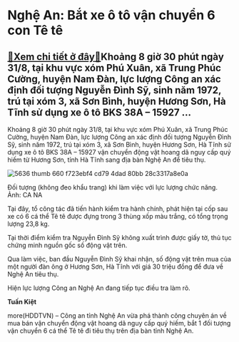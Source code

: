 Nghệ An: Bắt xe ô tô vận chuyển 6 con Tê tê
===========================================

[:gift:Xem chi tiết ở đây:gift:](https://hddtvn.com/nghe-an-bat-xe-o-to-van-chuyen-6-con-te-te/)Khoảng 8 giờ 30 phút ngày 31/8, tại khu vực xóm Phú Xuân, xã Trung Phúc Cường, huyện Nam Đàn, lực lượng Công an xác định đối tượng Nguyễn Đình Sỹ, sinh năm 1972, trú tại xóm 3, xã Sơn Bình, huyện Hương Sơn, Hà Tĩnh sử dụng xe ô tô BKS 38A – 15927 …
--------------------------------------------------------------------------------------------------------------------------------------------------------------------------------------------------------------------------------------------------------


Khoảng 8 giờ 30 phút ngày 31/8, tại khu vực xóm Phú Xuân, xã Trung Phúc Cường, huyện Nam Đàn, lực lượng Công an xác định đối tượng Nguyễn Đình Sỹ, sinh năm 1972, trú tại xóm 3, xã Sơn Bình, huyện Hương Sơn, Hà Tĩnh sử dụng xe ô tô BKS 38A – 15927 vận chuyển động vật hoang dã nguy cấp quý hiếm từ Hương Sơn, tỉnh Hà Tĩnh sang địa bàn Nghệ An để tiêu thụ.





![5636 thumb 660 f723ebf4 cd79 4dad 80bb 28c3317a8e0a](https://hddtvn.com/wp-content/uploads/2021/01/5636_thumb_660_f723ebf4-cd79-4dad-80bb-28c3317a8e0a.jpg "Đối tượng (không đeo khẩu trang) khi làm việc với lực lượng chức năng. Ảnh: CA NA")


Đối tượng (không đeo khẩu trang) khi làm việc với lực lượng chức năng. Ảnh: CA NA



Tại đây, tổ công tác đã tiến hành kiểm tra hành chính, phát hiện tại cốp sau xe có 6 cá thể Tê tê được đựng trong 3 thùng xốp màu trắng, có tổng trọng lượng 23,8 kg.


Tại thời điểm kiểm tra Nguyễn Đình Sỹ không xuất trình được giấy tờ, thủ tục chứng minh nguồn gốc số động vật trên.


Qua làm việc, ban đầu Nguyễn Đình Sỹ khai nhận, số động vật trên mua của một người đàn ông ở Hương Sơn, Hà Tĩnh với giá 30 triệu đồng để đưa về Nghệ An tiêu thụ.


Hiện lực lượng Công an Nghệ An đang tiếp tục điều tra làm rõ.




**Tuấn Kiệt**



more(HDDTVN) – Công an tỉnh Nghệ An vừa phá thành công chuyên án về mua bán vận chuyển động vật hoang dã nguy cấp quý hiếm, bắt 1 đối tượng vận chuyển 6 cá thể Tê tê đi tiêu thụ trên địa bàn tỉnh Nghệ An.

